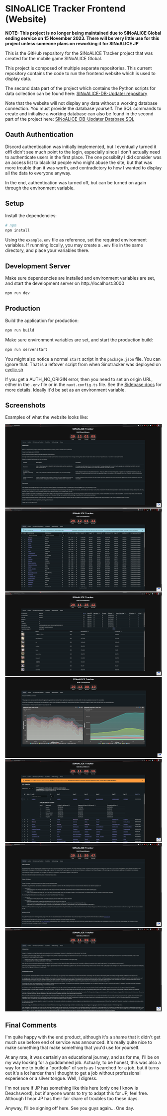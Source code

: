 # SINoALICE Tracker Frontend (Website)
**NOTE: This project is no longer being maintained due to SINoALICE Global ending service on 15 November 2023. There will be very little use for this project unless someone plans on reworking it for SINoALICE JP**

This is the GitHub repository for the SINoALICE Tracker project that was created for the mobile game SINoALICE Global.

This project is composed of multiple separate repositories. This current repository contains the code to run the frontend website which is used to display data.

The second data part of the project which contains the Python scripts for data collection can be found here: [SINoALICE-DB-Updater repository](https://github.com/Anomalous-Sentiment/SINoALICE-DB-Updater)

Note that the website will not display any data without a working database connection. You must provide the database yourself. The SQL commands to create and initialise a working database
can also be found in the second part of the project here: [SINoALICE-DB-Updater Database SQL](https://github.com/Anomalous-Sentiment/SINoALICE-DB-Updater/tree/main/database)

## Oauth Authentication
Discord authentication was initially implemented, but I eventually turned it offI didn't see much point to the login, especially since I don't actually need to authenticate users in the first place. The one possiblity I did consider was an access list to blacklist people who might abuse the site, but that was more trouble than it was worth, and contradictory to how I wanted to display all the data to everyone anyway. 

In the end, authentication was turned off, but can be turned on again through the environment variable.

## Setup

Install the dependencies:

```bash
# npm
npm install
```

Using the `example.env` file as reference, set the required environment variables. If runnning locally, you may create a `.env` file in the same directory, and place your variables there.

## Development Server

Make sure dependencies are installed and environment variables are set, and start the development server on http://localhost:3000

```bash
npm run dev
```

## Production

Build the application for production:

```bash
npm run build
```

Make sure environment variables are set, and start the production build:

```bash
npm run serverstart
```

You might also notice a normal ```start``` script in the ```package.json``` file. You can ignore that. That is a leftover script from when Sinotracker was deployed on [cyclic.sh](https://www.cyclic.sh/)

If you get a AUTH_NO_ORIGIN error, then you need to set an origin URL, either in the ```.env``` file or in the ```nuxt.config.ts``` file. See the [Sidebase docs](https://sidebase.io/nuxt-auth/configuration/nuxt-config) for more details. Ideally it'd be set as an environment variable.

## Screenshots
Examples of what the website looks like:

![Home Page](/screenshots/sinotracker-home.PNG)
![Guild List Page](/screenshots/sinotracker-guilds.PNG)
![About Page](/screenshots/sinotracker-guild-profile.PNG)
![Statistics Page](/screenshots/sinotracker-statistics.PNG)
![GC Predictor Page](/screenshots/sinotracker-gc-predictor.PNG)
![Methodology Page](/screenshots/sinotracker-methodology.PNG)
![About Page](/screenshots/sinotracker-about.PNG)


## Final Comments
I'm quite happy with the end product, although it's a shame that it didn't get much use before end of service was announced. It's really quite nice to make something that make something that you'd use for yourself.

At any rate, it was certainly an educational journey, and as for me, I'll be on my way looking for a goddamned job. Actually, to be honest, this was also a way for me to build a "portfolio" of sorts as I searched for a job, but it turns out it's a lot harder than I thought to get a job without professional experience or a silver tongue. Well, I digress.

I'm not sure if JP has something like this here (only one I know is Deachsword), but if anyone wants to try to adapt this for JP, feel free. Although I hear JP has their fair share of troubles too these days.

Anyway, I'll be signing off here. See you guys again... One day.